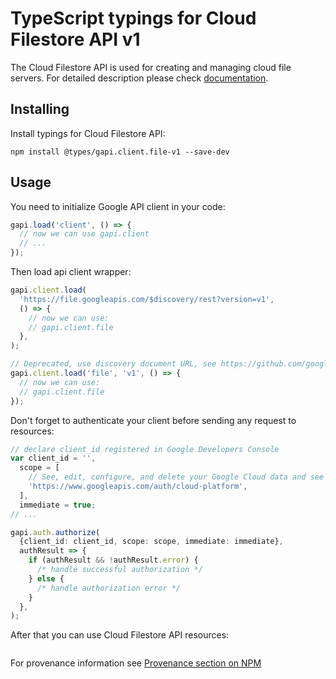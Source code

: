 # TypeScript typings for Cloud Filestore API v1

The Cloud Filestore API is used for creating and managing cloud file servers.
For detailed description please check [documentation](https://cloud.google.com/filestore/).

## Installing

Install typings for Cloud Filestore API:

```
npm install @types/gapi.client.file-v1 --save-dev
```

## Usage

You need to initialize Google API client in your code:

```typescript
gapi.load('client', () => {
  // now we can use gapi.client
  // ...
});
```

Then load api client wrapper:

```typescript
gapi.client.load(
  'https://file.googleapis.com/$discovery/rest?version=v1',
  () => {
    // now we can use:
    // gapi.client.file
  },
);
```

```typescript
// Deprecated, use discovery document URL, see https://github.com/google/google-api-javascript-client/blob/master/docs/reference.md#----gapiclientloadname----version----callback--
gapi.client.load('file', 'v1', () => {
  // now we can use:
  // gapi.client.file
});
```

Don't forget to authenticate your client before sending any request to resources:

```typescript
// declare client_id registered in Google Developers Console
var client_id = '',
  scope = [
    // See, edit, configure, and delete your Google Cloud data and see the email address for your Google Account.
    'https://www.googleapis.com/auth/cloud-platform',
  ],
  immediate = true;
// ...

gapi.auth.authorize(
  {client_id: client_id, scope: scope, immediate: immediate},
  authResult => {
    if (authResult && !authResult.error) {
      /* handle successful authorization */
    } else {
      /* handle authorization error */
    }
  },
);
```

After that you can use Cloud Filestore API resources: <!-- TODO: make this work for multiple namespaces -->

```typescript

```

For provenance information see [Provenance section on NPM](https://www.npmjs.com/package/@maxim_mazurok/gapi.client.file-v1#Provenance:~:text=none-,Provenance,-Built%20and%20signed)
